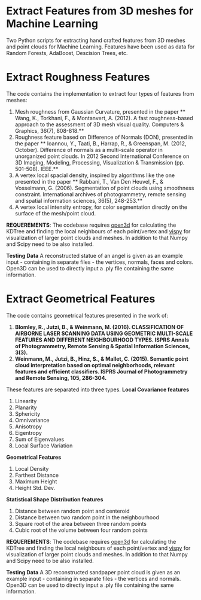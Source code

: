 # Extract Features from 3D meshes for Machine Learning
 Two Python scripts for extracting hand crafted features from 3D meshes and point clouds for Machine Learning. Features have been used as data for Random Forests, AdaBoost, Descision Trees, etc.

# Extract Roughness Features

The code contains the implementation to extract four types of features from meshes:
1. Mesh roughness from Gaussian Curvature, presented in the paper ** Wang, K., Torkhani, F., & Montanvert, A. (2012). A fast roughness-based approach to the assessment of 3D mesh visual quality. Computers & Graphics, 36(7), 808-818.**
2. Roughness feature based on Difference of Normals (DON), presented in the paper ** Ioannou, Y., Taati, B., Harrap, R., & Greenspan, M. (2012, October). Difference of normals as a multi-scale operator in unorganized point clouds. In 2012 Second International Conference on 3D Imaging, Modeling, Processing, Visualization & Transmission (pp. 501-508). IEEE.**
3. A vertex local spacial density, inspired by algorithms like the one presented in the paper ** Rabbani, T., Van Den Heuvel, F., & Vosselmann, G. (2006). Segmentation of point clouds using smoothness constraint. International archives of photogrammetry, remote sensing and spatial information sciences, 36(5), 248-253.**
4. A vertex local intensity entropy, for color segmentation directly on the surface of the mesh/point cloud.

**REQUEREMENTS**:
The codebase requires [open3d](http://www.open3d.org/) for calculating the KDTree and finding the local neighbours of each point/vertex and [vispy](http://vispy.org/) for visualization of larger point clouds and meshes. In addition to that Numpy and Scipy need to be also installed.

**Testing Data**
A reconstructed statue of an angel is given as an example input - containing in separate files - the vertices, normals, faces and colors. Open3D can be used to directly input a .ply file containing the same information.

# Extract Geometrical Features

The code contains geometrical features presented in the work of:
1. **Blomley, R., Jutzi, B., & Weinmann, M. (2016). CLASSIFICATION OF AIRBORNE LASER SCANNING DATA USING GEOMETRIC MULTI-SCALE FEATURES AND DIFFERENT NEIGHBOURHOOD TYPES. ISPRS Annals of Photogrammetry, Remote Sensing & Spatial Information Sciences, 3(3).**
2. **Weinmann, M., Jutzi, B., Hinz, S., & Mallet, C. (2015). Semantic point cloud interpretation based on optimal neighborhoods, relevant features and efficient classifiers. ISPRS Journal of Photogrammetry and Remote Sensing, 105, 286-304.**

These features are separated into three types.
**Local Covariance features**
1. Linearity
2. Planarity
3. Sphericity
4. Omnivariance
5. Anisotropy
6. Eigentropy
7. Sum of Eigenvalues
8. Local Surface Variation

**Geometrical Features**
1. Local Density
2. Farthest Distance
3. Maximum Height
4. Height Std. Dev.

**Statistical Shape Distribution features**
1. Distance between random point and centeroid
2. Distance between two random point in the neighbourhood
3. Square root of the area between three random points
4. Cubic root of the volume between four random points

**REQUEREMENTS**:
The codebase requires [open3d](http://www.open3d.org/) for calculating the KDTree and finding the local neighbours of each point/vertex and [vispy](http://vispy.org/) for visualization of larger point clouds and meshes. In addition to that Numpy and Scipy need to be also installed.

**Testing Data**
A 3D reconstructed sandpaper point cloud is given as an example input - containing in separate files - the vertices and normals. Open3D can be used to directly input a .ply file containing the same information.
